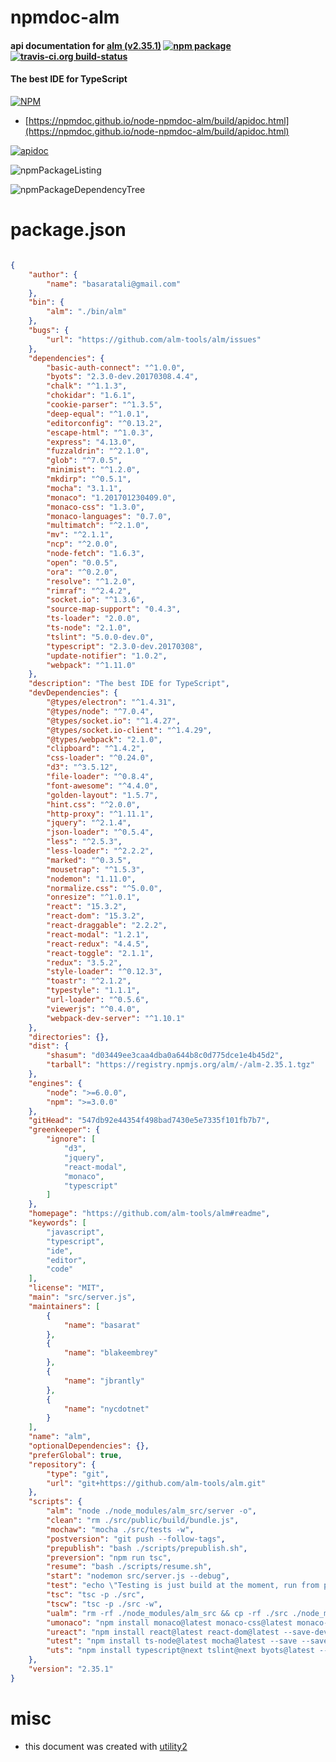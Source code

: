 # npmdoc-alm

#### api documentation for  [alm (v2.35.1)](https://github.com/alm-tools/alm#readme)  [![npm package](https://img.shields.io/npm/v/npmdoc-alm.svg?style=flat-square)](https://www.npmjs.org/package/npmdoc-alm) [![travis-ci.org build-status](https://api.travis-ci.org/npmdoc/node-npmdoc-alm.svg)](https://travis-ci.org/npmdoc/node-npmdoc-alm)

#### The best IDE for TypeScript

[![NPM](https://nodei.co/npm/alm.png?downloads=true&downloadRank=true&stars=true)](https://www.npmjs.com/package/alm)

- [https://npmdoc.github.io/node-npmdoc-alm/build/apidoc.html](https://npmdoc.github.io/node-npmdoc-alm/build/apidoc.html)

[![apidoc](https://npmdoc.github.io/node-npmdoc-alm/build/screenCapture.buildCi.browser.%252Ftmp%252Fbuild%252Fapidoc.html.png)](https://npmdoc.github.io/node-npmdoc-alm/build/apidoc.html)

![npmPackageListing](https://npmdoc.github.io/node-npmdoc-alm/build/screenCapture.npmPackageListing.svg)

![npmPackageDependencyTree](https://npmdoc.github.io/node-npmdoc-alm/build/screenCapture.npmPackageDependencyTree.svg)



# package.json

```json

{
    "author": {
        "name": "basaratali@gmail.com"
    },
    "bin": {
        "alm": "./bin/alm"
    },
    "bugs": {
        "url": "https://github.com/alm-tools/alm/issues"
    },
    "dependencies": {
        "basic-auth-connect": "^1.0.0",
        "byots": "2.3.0-dev.20170308.4.4",
        "chalk": "^1.1.3",
        "chokidar": "1.6.1",
        "cookie-parser": "^1.3.5",
        "deep-equal": "^1.0.1",
        "editorconfig": "^0.13.2",
        "escape-html": "^1.0.3",
        "express": "4.13.0",
        "fuzzaldrin": "^2.1.0",
        "glob": "^7.0.5",
        "minimist": "^1.2.0",
        "mkdirp": "^0.5.1",
        "mocha": "3.1.1",
        "monaco": "1.201701230409.0",
        "monaco-css": "1.3.0",
        "monaco-languages": "0.7.0",
        "multimatch": "^2.1.0",
        "mv": "^2.1.1",
        "ncp": "^2.0.0",
        "node-fetch": "1.6.3",
        "open": "0.0.5",
        "ora": "^0.2.0",
        "resolve": "^1.2.0",
        "rimraf": "^2.4.2",
        "socket.io": "^1.3.6",
        "source-map-support": "0.4.3",
        "ts-loader": "2.0.0",
        "ts-node": "2.1.0",
        "tslint": "5.0.0-dev.0",
        "typescript": "2.3.0-dev.20170308",
        "update-notifier": "1.0.2",
        "webpack": "^1.11.0"
    },
    "description": "The best IDE for TypeScript",
    "devDependencies": {
        "@types/electron": "^1.4.31",
        "@types/node": "^7.0.4",
        "@types/socket.io": "^1.4.27",
        "@types/socket.io-client": "^1.4.29",
        "@types/webpack": "2.1.0",
        "clipboard": "^1.4.2",
        "css-loader": "^0.24.0",
        "d3": "^3.5.12",
        "file-loader": "^0.8.4",
        "font-awesome": "^4.4.0",
        "golden-layout": "1.5.7",
        "hint.css": "^2.0.0",
        "http-proxy": "^1.11.1",
        "jquery": "^2.1.4",
        "json-loader": "^0.5.4",
        "less": "^2.5.3",
        "less-loader": "^2.2.2",
        "marked": "^0.3.5",
        "mousetrap": "^1.5.3",
        "nodemon": "1.11.0",
        "normalize.css": "^5.0.0",
        "onresize": "^1.0.1",
        "react": "15.3.2",
        "react-dom": "15.3.2",
        "react-draggable": "2.2.2",
        "react-modal": "1.2.1",
        "react-redux": "4.4.5",
        "react-toggle": "2.1.1",
        "redux": "3.5.2",
        "style-loader": "^0.12.3",
        "toastr": "^2.1.2",
        "typestyle": "1.1.1",
        "url-loader": "^0.5.6",
        "viewerjs": "^0.4.0",
        "webpack-dev-server": "^1.10.1"
    },
    "directories": {},
    "dist": {
        "shasum": "d03449ee3caa4dba0a644b8c0d775dce1e4b45d2",
        "tarball": "https://registry.npmjs.org/alm/-/alm-2.35.1.tgz"
    },
    "engines": {
        "node": ">=6.0.0",
        "npm": ">=3.0.0"
    },
    "gitHead": "547db92e44354f498bad7430e5e7335f101fb7b7",
    "greenkeeper": {
        "ignore": [
            "d3",
            "jquery",
            "react-modal",
            "monaco",
            "typescript"
        ]
    },
    "homepage": "https://github.com/alm-tools/alm#readme",
    "keywords": [
        "javascript",
        "typescript",
        "ide",
        "editor",
        "code"
    ],
    "license": "MIT",
    "main": "src/server.js",
    "maintainers": [
        {
            "name": "basarat"
        },
        {
            "name": "blakeembrey"
        },
        {
            "name": "jbrantly"
        },
        {
            "name": "nycdotnet"
        }
    ],
    "name": "alm",
    "optionalDependencies": {},
    "preferGlobal": true,
    "repository": {
        "type": "git",
        "url": "git+https://github.com/alm-tools/alm.git"
    },
    "scripts": {
        "alm": "node ./node_modules/alm_src/server -o",
        "clean": "rm ./src/public/build/bundle.js",
        "mochaw": "mocha ./src/tests -w",
        "postversion": "git push --follow-tags",
        "prepublish": "bash ./scripts/prepublish.sh",
        "preversion": "npm run tsc",
        "resume": "bash ./scripts/resume.sh",
        "start": "nodemon src/server.js --debug",
        "test": "echo \"Testing is just build at the moment, run from prepublish\"",
        "tsc": "tsc -p ./src",
        "tscw": "tsc -p ./src -w",
        "ualm": "rm -rf ./node_modules/alm_src && cp -rf ./src ./node_modules/alm_src",
        "umonaco": "npm install monaco@latest monaco-css@latest monaco-languages@latest --save --save-exact && npm run tsc",
        "ureact": "npm install react@latest react-dom@latest --save-dev --save-exact",
        "utest": "npm install ts-node@latest mocha@latest --save --save-exact && npm run tsc",
        "uts": "npm install typescript@next tslint@next byots@latest --save --save-exact && npm run tsc"
    },
    "version": "2.35.1"
}
```



# misc
- this document was created with [utility2](https://github.com/kaizhu256/node-utility2)

